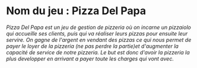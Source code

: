 # Nom du jeu : Pizza Del Papa

*Pizza Del Papa est un jeu de gestion de pizzeria où on incarne un pizzaiolo qui accueille ses clients, puis qui va réaliser leurs pizzas pour ensuite leur servire. On gagne de l'argent en  vendant des pizzas ce qui nous permet de payer le loyer de la pizzeria (ne pas perdre la partie)et d'augmenter la capacité de service de notre pizzeria. Le but est donc d'avoir la pizzeria la plus developper en arrivant a payer toute les charges qui vont avec.*

